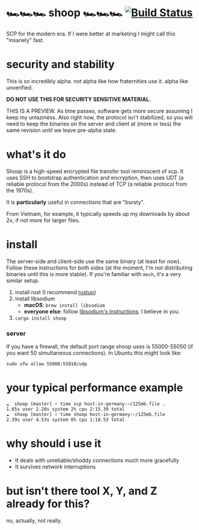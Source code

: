 # 🏎🏎🏎  shoop  🏎🏎🏎   [![Build Status](https://travis-ci.org/mcginty/shoop.svg?branch=master)](https://travis-ci.org/mcginty/shoop)
SCP for the modern era. If I were better at marketing I might call this "insanely" fast.

# security and stability
This is so incredibly alpha. not alpha like how fraternities use it. alpha like unverified.

**DO NOT USE THIS FOR SECURITY SENSITIVE MATERIAL.**

THIS IS A PREVIEW. As time passes, software gets more secure assuming I keep my unlaziness. Also right now, the protocol isn't stabilized, so you will need to keep the binaries on the server and client at (more or less) the same revision until we leave pre-alpha state.

# what's it do
Shoop is a high-speed encrypted file transfer tool reminiscent of scp. It uses SSH to bootstrap authentication and encryption, then uses UDT (a reliable protocol from the 2000s) instead of TCP (a reliable protocol from the 1970s).

It is **particularly** useful in connections that are "bursty".

From Vietnam, for example, it typically speeds up my downloads by about 2x, if not more for larger files.

# install
The server-side and client-side use the same binary (at least for now). Follow these instructions for both sides (at the moment, I'm not distributing binaries until this is more stable). If you're familiar with `mosh`, it's a very similar setup.

1. install rust (I recommend [rustup](https://www.rustup.rs/))
2. install libsodium
    * **macOS**: `brew install libsodium`
    * **everyone else**: follow [libsodium's instructions](https://download.libsodium.org/doc/installation/index.html). I believe in you.
3. `cargo install shoop`

### server
If you have a firewall, the default port range shoop uses is 55000-55050 (if you want 50 simultaneous connections). In Ubuntu this might look like:
```
sudo ufw allow 55000:55010/udp
```

# your typical performance example
```
☁  shoop [master] ⚡ time scp host-in-germany:~/125mb.file .
1.65s user 2.20s system 2% cpu 2:15.39 total
☁  shoop [master] ⚡ time shoop host-in-germany:~/125mb.file
2.39s user 4.53s system 8% cpu 1:18.53 total
```

# why should i use it
* It deals with unreliable/shoddy connections much more gracefully
* It survives network interruptions

# but isn't there tool X, Y, and Z already for this?
no, actually, not really.
